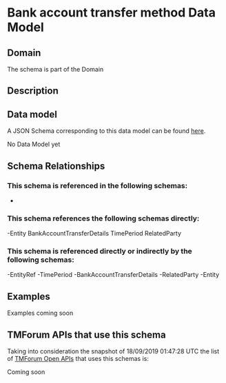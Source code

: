 # Bank account transfer method Data Model

## Domain

The  schema is part of the  Domain

## Description



## Data model

A JSON Schema corresponding to this data model can be found
[here](https://github.com/tmforum-rand/schemas/blob/master/EngagedParty/BankAccountTransferMethod.schema.json).

No Data Model yet

## Schema Relationships

### This schema is referenced in the following schemas:

-

### This schema references the following schemas directly:

-Entity
BankAccountTransferDetails
TimePeriod
RelatedParty

### This schema is referenced directly or indirectly by the following schemas:

-EntityRef
-TimePeriod
-BankAccountTransferDetails
-RelatedParty
-Entity



## Examples

Examples coming soon

## TMForum APIs that use this schema

Taking into consideration the snapshot of 18/09/2019 01:47:28 UTC the list of [TMForum Open APIs](https://www.tmforum.org/open-apis/) that uses this schemas is:

Coming soon